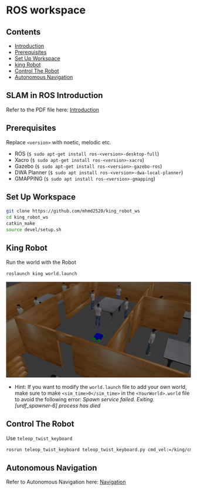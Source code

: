 # ROS workspace

## Contents
- [Introduction](/Introduction/SLAM_In_ROS_Introduction.pdf)
- [Prerequisites](#prerequisites)
- [Set Up Workspace](#set-up-workspace)
- [king Robot](#king-robot)
- [Control The Robot](#control-the-robot)
- [Autonomous Navigation](/Navigation/Navigation.md)

## SLAM in ROS Introduction

Refer to the PDF file here: [Introduction](/Introduction/SLAM_in_ROS_Introduction.pdf)

## Prerequisites

Replace `<version>` with noetic, melodic etc.
  
- ROS (`$ sudo apt-get install ros-<version>-desktop-full`)
- Xacro (`$ sudo apt-get install ros-<version>-xacro`)
- Gazebo (`$ sudo apt-get install ros-<version>-gazebo-ros`)
- DWA Planner (`$ sudo apt install ros-<version>-dwa-local-planner`)
- GMAPPING (`$ sudo apt install ros-<version>-gmapping`)

## Set Up Workspace
```bash
git clone https://github.com/mhmd2520/king_robot_ws
cd king_robot_ws
catkin_make
source devel/setup.sh
```

## King Robot
Run the world with the Robot
```bash
roslaunch king world.launch
```

<p align="center">
<img src="/media/WorldPicture.png" alt="World Picture"/>
</p>

- Hint: If you want to modify the `world.launch` file to add your own world, make sure to make `<sim_time>0</sim_time>` in the `<YourWorld>.world` file to avoid the following error:
*Spawn service failed. Exiting.*
*[urdf_spawner-6] process has died*

## Control The Robot
Use `teleop_twist_keyboard`

```bash
rosrun teleop_twist_keyboard teleop_twist_keyboard.py cmd_vel:=/king/cmd_vel
```

## Autonomous Navigation

Refer to Autonomous Navigation here: [Navigation](/Navigation/Navigation.md)
